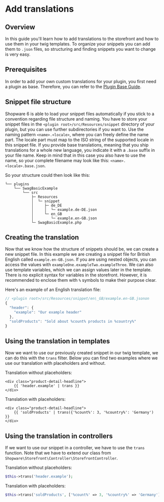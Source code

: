 # Add translations

## Overview

In this guide you'll learn how to add translations to the storefront and how to use them in your twig templates. To organize your snippets you can add them to `.json` files, so structuring and finding snippets you want to change is very easy.

## Prerequisites

In order to add your own custom translations for your plugin, you first need a plugin as base. Therefore, you can refer to the [Plugin Base Guide](../plugin-base-guide.md).

## Snippet file structure

Shopware 6 is able to load your snippet files automatically if you stick to a convention regarding file structure and naming. You have to store your snippet files in the `<plugin root>/src/Resources/snippet` directory of your plugin, but you can use further subdirectories if you want to. Use the naming pattern `<name>.<locale>`, where you can freely define the name part. The locale part must map to the ISO string of the supported locale in this snippet file. If you provide base translations, meaning that you ship translations for a whole new language, you indicate it with a `.base` suffix in your file name. Keep in mind that in this case you also have to use the name, so your complete filename may look like this: `<name>.<locale>.base.json`.

So your structure could then look like this:

```text
└── plugins
    └── SwagBasicExample
        └── src
            ├─ Resources
            │  └─ snippet
            │     ├─ de_DE
            │     │  └─ example.de-DE.json
            │     └─ en_GB
            │        └─ example.en-GB.json
            └─ SwagBasicExample.php
```

## Creating the translation

Now that we know how the structure of snippets should be, we can create a new snippet file. In this example we are creating a snippet file for British English called `example.en-GB.json`. If you are using nested objects, you can access the values with `exampleOne.exampleTwo.exampleThree`. We can also use template variables, which we can assign values later in the template. There is no explicit syntax for variables in the storefront. However, it is recommended to enclose them with `%` symbols to make their purpose clear.

Here's an example of an English translation file:

```js
// <plugin root>/src/Resources/snippet/en\_GB/example.en-GB.jsonon
{
  "header": {
    "example": "Our example header"
  },
  "soldProducts": "Sold about %count% products in %country%"
}
```

## Using the translation in templates

Now we want to use our previously created snippet in our twig template, we can do this with the `trans` filter. Below you can find two examples where we use our translation with placeholders and without.

Translation without placeholders:

```text
<div class="product-detail-headline">
    {{ 'header.example' | trans }}
</div>
```

Translation with placeholders:

```text
<div class="product-detail-headline">
    {{ 'soldProducts' | trans({'%count%': 3, '%country%': 'Germany') }}
</div>
```

## Using the translation in controllers

If we want to use our snippet in a controller, we have to use the `trans` function. Note that we have to extend our class from `Shopware\Storefront\Controller\StorefrontController`.

Translation without placeholders:

```php
$this->trans('header.example');
```

Translation with placeholders:

```php
$this->trans('soldProducts', ['%count%' => 3, '%country%' => 'Germany']);
```
